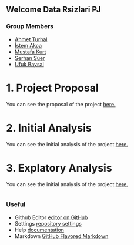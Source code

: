 ## Welcome Data Rsizlari PJ

### Group Members
- [Ahmet Turhal](https://mef-bda503.github.io/pj18-aturhal/)
- [İstem Akca](https://mef-bda503.github.io/pj18-istema/)
- [Mustafa Kurt](https://mef-bda503.github.io/pj18-mustaa8/)
- [Serhan Süer](https://mef-bda503.github.io/pj18-SerhanSuer/)
- [Ufuk Baysal](https://mef-bda503.github.io/pj18-baysalu/)

# 1. Project Proposal
You can see the proposal of the project [here.](project_proposal.html)

# 2. Initial Analysis
You can see the initial analysis of the project [here.](Summary_of_Food_Prices_for_Turkey.html)

# 3. Explatory Analysis
You can see the initial analysis of the project [here.](World_Food_Prices_Analysis_First_Draft.html)




```markdown
```
### Useful
- Github Editor [editor on GitHub](https://github.com/MEF-BDA503/gpj18-data-r-sizlari/edit/master/index.md)
- Settings [repository settings](https://github.com/MEF-BDA503/gpj18-data-r-sizlari/settings)
- Help [documentation](https://help.github.com/categories/github-pages-basics/)
- Markdown [GitHub Flavored Markdown](https://guides.github.com/features/mastering-markdown/)
